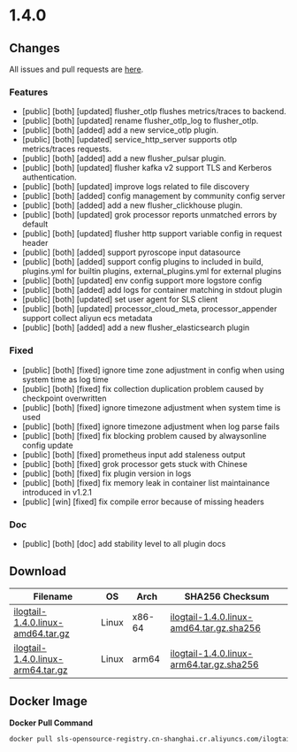# 1.4.0
## Changes
All issues and pull requests are [here](https://github.com/alibaba/ilogtail/milestone/17).
### Features
- [public] [both] [updated] flusher\_otlp flushes metrics/traces to backend.
- [public] [both] [updated] rename flusher\_otlp\_log to flusher\_otlp.
- [public] [both] [added] add a new service\_otlp plugin.
- [public] [both] [updated] service\_http\_server supports otlp metrics/traces requests.
- [public] [both] [added] add a new flusher\_pulsar plugin.
- [public] [both] [updated] flusher kafka v2 support TLS and Kerberos authentication.
- [public] [both] [updated] improve logs related to file discovery
- [public] [both] [added] config management by community config server
- [public] [both] [added] add a new flusher\_clickhouse plugin.
- [public] [both] [updated] grok processor reports unmatched errors by default
- [public] [both] [updated] flusher http support variable config in request header
- [public] [both] [added] support pyroscope input datasource
- [public] [both] [added] support config plugins to included in build, plugins.yml for builtin plugins, external\_plugins.yml for external plugins
- [public] [both] [updated] env config support more logstore config
- [public] [both] [added] add logs for container matching in stdout plugin
- [public] [both] [updated] set user agent for SLS client
- [public] [both] [updated] processor\_cloud\_meta, processor\_appender support collect aliyun ecs metadata
- [public] [both] [added] add a new flusher\_elasticsearch plugin
### Fixed
- [public] [both] [fixed] ignore time zone adjustment in config when using system time as log time
- [public] [both] [fixed] fix collection duplication problem caused by checkpoint overwritten
- [public] [both] [fixed] ignore timezone adjustment when system time is used
- [public] [both] [fixed] ignore timezone adjustment when log parse fails
- [public] [both] [fixed] fix blocking problem caused by alwaysonline config update
- [public] [both] [fixed] prometheus input add staleness output
- [public] [both] [fixed] grok processor gets stuck with Chinese
- [public] [both] [fixed] fix plugin version in logs
- [public] [both] [fixed] fix memory leak in container list maintainance introduced in v1.2.1
- [public] [win] [fixed] fix compile error because of missing headers
### Doc
- [public] [both] [doc] add stability level to all plugin docs
## Download
| **Filename** | **OS** | **Arch** | **SHA256 Checksum** |
|  ----  | ----  | ----  | ----  |
|[ilogtail-1.4.0.linux-amd64.tar.gz](https://ilogtail-community-edition.oss-cn-shanghai.aliyuncs.com/1.4.0/ilogtail-1.4.0.linux-amd64.tar.gz)|Linux|x86-64|[ilogtail-1.4.0.linux-amd64.tar.gz.sha256](https://ilogtail-community-edition.oss-cn-shanghai.aliyuncs.com/1.4.0/ilogtail-1.4.0.linux-amd64.tar.gz.sha256)|
|[ilogtail-1.4.0.linux-arm64.tar.gz](https://ilogtail-community-edition.oss-cn-shanghai.aliyuncs.com/1.4.0/ilogtail-1.4.0.linux-arm64.tar.gz)|Linux|arm64|[ilogtail-1.4.0.linux-arm64.tar.gz.sha256](https://ilogtail-community-edition.oss-cn-shanghai.aliyuncs.com/1.4.0/ilogtail-1.4.0.linux-arm64.tar.gz.sha256)|
## Docker Image
**Docker Pull Command**
``` bash
docker pull sls-opensource-registry.cn-shanghai.cr.aliyuncs.com/ilogtail-community-edition/ilogtail:1.4.0
```
